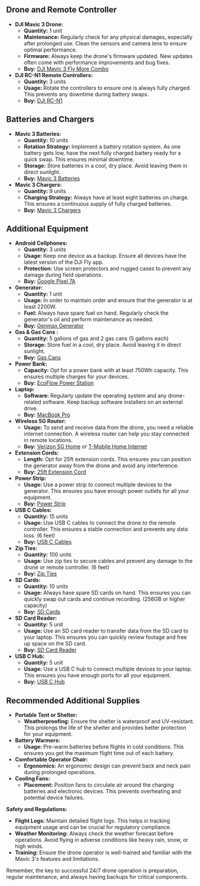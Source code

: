 ## Drone and Remote Controller

- **DJI Mavic 3 Drone:**
  - **Quantity:** 1 unit
  - **Maintenance:** Regularly check for any physical damages, especially after prolonged use. Clean the sensors and camera lens to ensure optimal performance.
  - **Firmware:** Always keep the drone's firmware updated. New updates often come with performance improvements and bug fixes.
  - **Buy:** [DJI Mavic 3 Fly More Combo](https://www.dji.com/mavic-3)
- **DJI RC-N1 Remote Controllers:**
  - **Quantity:** 3 units
  - **Usage:** Rotate the controllers to ensure one is always fully charged. This prevents any downtime during battery swaps.
  - **Buy:** [DJI RC-N1](https://www.amazon.com/dp/B09MJQ29Z8)

## Batteries and Chargers

- **Mavic 3 Batteries:**
  - **Quantity:** 10 units
  - **Rotation Strategy:** Implement a battery rotation system. As one battery gets low, have the next fully charged battery ready for a quick swap. This ensures minimal downtime.
  - **Storage:** Store batteries in a cool, dry place. Avoid leaving them in direct sunlight.
  - **Buy:** [Mavic 3 Batteries](https://store.dji.com/product/dji-mavic-3-intelligent-flight-battery)
- **Mavic 3 Chargers:**
  - **Quantity:** 9 units
  - **Charging Strategy:** Always have at least eight batteries on charge. This ensures a continuous supply of fully charged batteries.
  - **Buy:** [Mavic 3 Chargers](https://www.aliexpress.us/item/3256804318093039.html)

## Additional Equipment

- **Android Cellphones:**
  - **Quantity:** 3 units
  - **Usage:** Keep one device as a backup. Ensure all devices have the latest version of the DJI Fly app.
  - **Protection:** Use screen protectors and rugged cases to prevent any damage during field operations.
  - **Buy:** [Google Pixel 7A](https://store.google.com/product/pixel_7a)
- **Generator:**
  - **Quantity:** 1 unit
  - **Usage:** In order to maintain order and ensure that the generator is at least 2200W.
  - **Fuel:** Always have spare fuel on hand. Regularly check the generator's oil and perform maintenance as needed.
  - **Buy:** [Genmax Generator](https://www.amazon.com/dp/B099JZXBPW)
- **Gas & Gas Cans :**
  - **Quantity:** 5 gallons of gas and 2 gas cans (5 gallons each)
  - **Storage:** Store fuel in a cool, dry place. Avoid leaving it in direct sunlight.
  - **Buy:** [Gas Cans](https://www.amazon.com/dp/B08W7VY3BP)
- **Power Bank:**
  - **Capacity:** Opt for a power bank with at least 750Wh capacity. This ensures multiple charges for your devices.
  - **Buy:** [EcoFlow Power Station](https://www.amazon.com/dp/B0BVLPGS79)
- **Laptop:**
  - **Software:** Regularly update the operating system and any drone-related software. Keep backup software installers on an external drive.
  - **Buy:** [MacBook Pro](https://www.apple.com/macbook-pro)
- **Wireless 5G Router:**
  - **Usage:** To send and receive data from the drone, you need a reliable internet connection. A wireless router can help you stay connected in remote locations.
  - **Buy:** [Verizon 5G Home](https://www.verizon.com/home/internet/5g/) or [T-Mobile Home Internet](https://www.t-mobile.com/home-internet)
- **Extension Cords:**
  - **Length:** Opt for 25ft extension cords. This ensures you can position the generator away from the drone and avoid any interference.
  - **Buy:** [25ft Extension Cord](https://www.amazon.com/dp/B075BCD1LP)
- **Power Strip:**
  - **Usage:** Use a power strip to connect multiple devices to the generator. This ensures you have enough power outlets for all your equipment.
  - **Buy:** [Power Strip](https://www.amazon.com/dp/B07GPF72BZ)
- **USB C Cables:**
  - **Quantity:** 15 units
  - **Usage:** Use USB C cables to connect the drone to the remote controller. This ensures a stable connection and prevents any data loss. (6 feet)
  - **Buy:** [USB C Cables]()
- **Zip Ties:**
  - **Quantity:** 100 units
  - **Usage:** Use zip ties to secure cables and prevent any damage to the drone or remote controller. (6 feet)
  - **Buy:** [Zip Ties]()
- **SD Cards:**
  - **Quantity:** 10 units
  - **Usage:** Always have spare SD cards on hand. This ensures you can quickly swap out cards and continue recording. (256GB or higher capacity)
  - **Buy:** [SD Cards]()
- **SD Card Reader:**
  - **Quantity:** 5 unit
  - **Usage:** Use an SD card reader to transfer data from the SD card to your laptop. This ensures you can quickly review footage and free up space on the SD card.
  - **Buy:** [SD Card Reader]()
- **USB C Hub:**
  - **Quantity:** 5 unit
  - **Usage:** Use a USB C hub to connect multiple devices to your laptop. This ensures you have enough ports for all your equipment.
  - **Buy:** [USB C Hub]()

## Recommended Additional Supplies

- **Portable Tent or Shelter:**
  - **Weatherproofing:** Ensure the shelter is waterproof and UV-resistant. This prolongs the life of the shelter and provides better protection for your equipment.
- **Battery Warmers:**
  - **Usage:** Pre-warm batteries before flights in cold conditions. This ensures you get the maximum flight time out of each battery.
- **Comfortable Operator Chair:**
  - **Ergonomics:** An ergonomic design can prevent back and neck pain during prolonged operations.
- **Cooling Fans:**
  - **Placement:** Position fans to circulate air around the charging batteries and electronic devices. This prevents overheating and potential device failures.

**Safety and Regulations:**

- **Flight Logs:** Maintain detailed flight logs. This helps in tracking equipment usage and can be crucial for regulatory compliance.
- **Weather Monitoring:** Always check the weather forecast before operations. Avoid flying in adverse conditions like heavy rain, snow, or high winds.
- **Training:** Ensure the drone operator is well-trained and familiar with the Mavic 3's features and limitations.

Remember, the key to successful 24/7 drone operation is preparation, regular maintenance, and always having backups for critical components.
